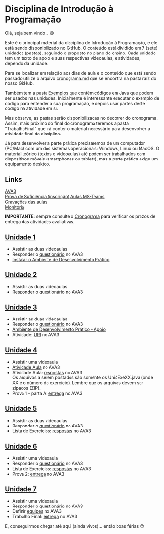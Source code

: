# Disciplina de Introdução à Programação

Olá, seja bem vindo .. :smile:

Este é o principal material da disciplina de Introdução à Programação, e ele está sendo disponibilizado no GitHub. O conteúdo está dividido em 7 (sete) unidades (pastas), seguindo o proposto no plano de ensino. Cada unidade tem um texto de apoio e suas respectivas videoaulas, e atividades, dependo da unidade.

Para se localizar em relação aos dias de aula e o conteúdo que está sendo passado utilize o arquivo [cronograma.md](cronograma.md) que se encontra na pasta raíz do nosso GitHub.

Também tem a pasta [Exemplos](./Exemplos "Exemplos") que contém códigos em Java que podem ser usados nas unidades. Inicialmente é interessante executar o exemplo de código para entender a sua programação, e depois usar partes deste código na atividade em si.

Mas observe, as pastas serão disponibilizadas no decorrer do cronograma. Assim, mais próximo do final do cronograma teremos a pasta "TrabalhoFinal" que irá conter o material necessário para desenvolver a atividade final da disciplina.

Já para desenvolver a parte prática precisaremos de um computador (PC/Mac) com um dos sistemas operacionais: Windows, Linux ou MacOS. O material teórico (textos e videoaulas) até podem ser trabalhados com dispositivos móveis (smartphones ou tablets), mas a parte prática exige um equipamento desktop.

## Links

[AVA3](<https://ava3.furb.br/course/view.php?id=27025> "AVA3")  
[Prova de Suficiência (inscrição)](<https://forms.office.com/r/qjF4LaMBGA> "Prova de Suficiência (inscrição)")
[Aulas MS-Teams](<https://teams.microsoft.com/l/channel/19%3ab305ce0e3087401ea2ecd82432fb32f2%40thread.tacv2/Geral?groupId=3db62920-46ba-4b88-8e41-a8e69cb20d1b&tenantId=0c2d222a-ecda-4b70-960a-acef6ced3052> "Aulas MS-Teams")  
[Gravações das aulas](<https://furb.sharepoint.com/teams/CMP0166000220212/Documentos%20Compartilhados/General/Recordings> "Gravações das aulas")  
[Monitoria](<https://github.com/dalton-reis/disciplinaIpNot/blob/main/monitorHorario.md> "Monitoria")

**IMPORTANTE**: sempre consulte o [Cronograma](cronograma.md "Cronograma") para verificar os prazos de entrega das atividades avaliativas.  

## [Unidade 1](./Unidade1 "Unidade 1")  

- Assistir as duas videoaulas  
- Responder o [questionário](<https://ava3.furb.br/mod/quiz/view.php?id=485106> "questionário") no AVA3  
- [Instalar o Ambiente de Desenvolvimento Prático](./Unidade1/IDE.md "Instalar o Ambiente de Desenvolvimento Prático")  

## [Unidade 2](./Unidade2 "Unidade 2")  

- Assistir as duas videoaulas  
- Responder o [questionário](<https://ava3.furb.br/mod/quiz/view.php?id=485109> "questionário") no AVA3  

## [Unidade 3](./Unidade3 "Unidade 3")  

- Assistir as duas videoaulas  
- Responder o [questionário](<@@@@> "questionário") no AVA3  
- [Ambiente de Desenvolvimento Prático - Apoio](./Unidade3/IDEapoio.md "Ambiente de Desenvolvimento Prático - Apoio")  
- Atividade: [URI](<@@@@> "URI") no AVA3  
<!-- - Atividade: [desafio](<@@@@> "desafio") no AVA3  -->

## [Unidade 4](./Unidade4 "Unidade 4")  

- Assistir uma videoaula  
- [Atividade Aula](<@@@@> "Atividade Aula") no AVA3  
- Atividade Aula: [respostas](<@@@@> "respostas") no AVA3  
    Os arquivos a serem postados são somente os Uni4ExeXX.java (onde XX é o número do exercício). Lembre que os arquivos devem ser zipados (ZIP).  
- Prova 1 - parta A: [entrega](<@@@@> "entrega") no AVA3  

## [Unidade 5](./Unidade5 "Unidade 5")  

- Assistir as duas videoaulas  
- Responder o [questionário](<@@@@> "questionário") no AVA3  
- Lista de Exercícios: [respostas](<@@@@> "respostas") no AVA3  
<!-- - Desafio da Maratona: [Spoj](<@@@@> "Spoj") no AVA3  -->

## [Unidade 6](./Unidade6 "Unidade 6")  

- Assistir uma videoaula  
- Responder o [questionário](<@@@@> "questionário") no AVA3  
- Lista de Exercícios: [respostas](<@@@@> "respostas") no AVA3  
- Prova 2: [entrega](<@@@@> "entrega") no AVA3  

## [Unidade 7](./Unidade7 "Unidade 7")  

- Assistir uma videoaula  
- Responder o [questionário](<@@@@> "questionário") no AVA3  
- Definir [equipes](<@@@@> "equipes") no AVA3  
- Trabalho Final: [entrega](<@@@@> "entrega") no AVA3  

E, conseguirmos chegar até aqui (ainda vivos)... então boas férias 😉
